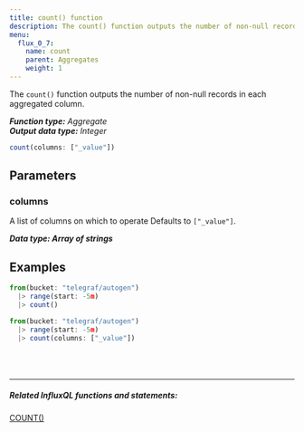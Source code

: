```yaml
---
title: count() function
description: The count() function outputs the number of non-null records in each aggregated column.
menu:
  flux_0_7:
    name: count
    parent: Aggregates
    weight: 1
---
```


The `count()` function outputs the number of non-null records in each aggregated column.

_**Function type:** Aggregate_  
_**Output data type:** Integer_

```js
count(columns: ["_value"])
```

## Parameters

### columns
A list of columns on which to operate
Defaults to `["_value"]`.

_**Data type: Array of strings**_

## Examples
```js
from(bucket: "telegraf/autogen")
  |> range(start: -5m)
  |> count()
```

```js
from(bucket: "telegraf/autogen")
  |> range(start: -5m)
  |> count(columns: ["_value"])
```

<hr style="margin-top:4rem"/>

##### Related InfluxQL functions and statements:
[COUNT()](/influxdb/latest/query_language/functions/#count)
